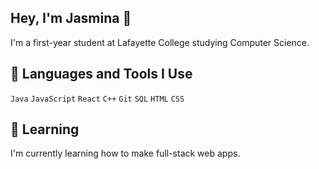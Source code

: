 ## Hey, I'm Jasmina 👋
I'm a first-year student at Lafayette College studying Computer Science. 

## 🐸 Languages and Tools I Use
`Java` `JavaScript` `React` `C++` `Git` `SQL` `HTML` `CSS` 
  
## 🐻 Learning
I'm currently learning how to make full-stack web apps.
